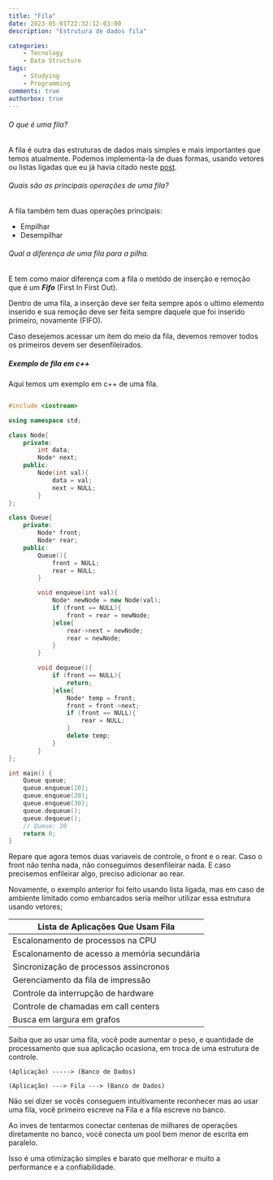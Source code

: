 ```yaml
---
title: "Fila"
date: 2023-05-01T22:32:12-03:00
description: "Estrutura de dados fila"

categories:
    - Tecnology
    - Data Structure
tags:
    - Studying
    - Programming
comments: true
authorbox: true
---
```


###### O que é uma fila?

A fila é outra das estruturas de dados mais simples e mais importantes que temos atualmente.
Podemos implementa-la de duas formas, usando vetores ou listas ligadas que eu já havia citado neste [post](https://foxtechworld.github.io/lista_ligada/).

###### Quais são as principais operações de uma fila?

A fila também tem duas operações principais:
- Empilhar
- Desempilhar

###### Qual a diferença de uma fila para a pilha.
E tem como maior diferença com a fila o metódo de inserção e remoção que é um ***Fifo*** (First In First Out).

Dentro de uma fila, a inserção deve ser feita sempre após o ultimo elemento inserido e sua remoção deve ser feita sempre daquele que foi inserido primeiro, novamente (FIFO).

Caso desejemos acessar um item do meio da fila, devemos remover todos os primeiros devem ser desenfileirados.

##### Exemplo de fila em c++

Aqui temos um exemplo em c++ de uma fila.

```cpp

#include <iostream>

using namespace std;

class Node{
    private:
        int data;
        Node* next;
    public:
        Node(int val){
            data = val;
            next = NULL;
        }
};

class Queue{
    private:
        Node* front;
        Node* rear;
    public:
        Queue(){
            front = NULL;
            rear = NULL;
        }

        void enqueue(int val){
            Node* newNode = new Node(val);
            if (front == NULL){
                front = rear = newNode;
            }else{
                rear->next = newNode;
                rear = newNode;
            }
        }

        void dequeue(){
            if (front == NULL){
                return;
            }else{
                Node* temp = front;
                front = front->next;
                if (front == NULL){
                    rear = NULL;
                }
                delete temp;
            }
        }
};

int main() {
    Queue queue;
    queue.enqueue(10);
    queue.enqueue(20);
    queue.enqueue(30);
    queue.dequeue();
    queue.dequeue();
    // Queue: 30
    return 0;
}
```
Repare que agora temos duas variaveis de controle, o front e o rear. Caso o front não tenha nada, não conseguimos desenfileirar nada.
E caso precisemos enfileirar algo, preciso adicionar ao rear.

Novamente, o exemplo anterior foi feito usando lista ligada, mas em caso de ambiente limitado como embarcados seria melhor utilizar essa estrutura usando vetores;

| Lista de Aplicações Que Usam Fila                  |
|----------------------------------------------------|
| Escalonamento de processos na CPU                  |
| Escalonamento de acesso a memória secundária       |
| Sincronização de processos assincronos             |
| Gerenciamento da fila de impressão                 |
| Controle da interrupção de hardware                |
| Controle de chamadas em call centers               |
| Busca em largura em grafos                         |

Saiba que ao usar uma fila, você pode aumentar o peso, e quantidade de processamento que sua aplicação ocasiona, em troca de uma estrutura de controle.

```
(Aplicação) -----> (Banco de Dados)

(Aplicação) ---> Fila ---> (Banco de Dados)
```

Não sei dizer se vocês conseguem intuitivamente reconhecer mas ao usar uma fila, você primeiro escreve na Fila e a fila escreve no banco.

Ao inves de tentarmos conectar centenas de milhares de operações diretamente no banco, você conecta um pool bem menor de escrita em paralelo.

Isso é uma otimização simples e barato que melhorar e muito a performance e a confiabilidade.
